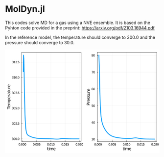 # MolDyn.jl

This codes solve MD for a gas using a NVE ensemble.
It is based on the Pyhton code provided in the preprint:
https://arxiv.org/pdf/2103.16944.pdf

In the reference model, the temperature should converge to 300.0 and the pressure should converge to 30.0.

![GitHub Logo](/images/0_MD_TP.png)

